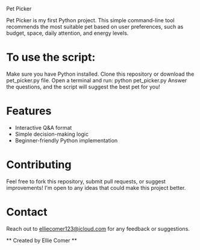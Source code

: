 Pet Picker

Pet Picker is my first Python project. This simple command-line tool recommends the most suitable pet based on user preferences, such as budget, space, daily attention, and energy levels.


# To use the script:

Make sure you have Python installed.
Clone this repository or download the pet_picker.py file.
Open a terminal and run:
python pet_picker.py
Answer the questions, and the script will suggest the best pet for you!

# Features

- Interactive Q&A format
- Simple decision-making logic
- Beginner-friendly Python implementation

# Contributing

Feel free to fork this repository, submit pull requests, or suggest improvements! I'm open to any ideas that could make this project better.

# Contact

Reach out to elliecomer123@icloud.com for any feedback or suggestions.

** Created by Ellie Comer **